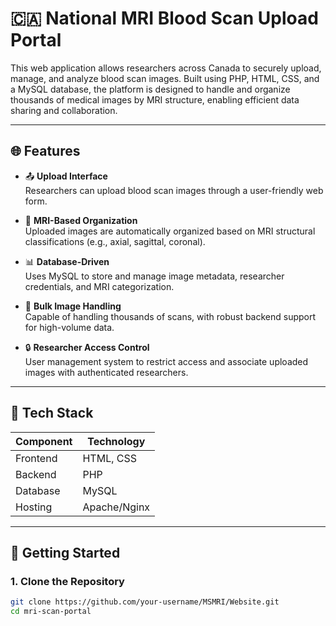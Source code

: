 # 🇨🇦 National MRI Blood Scan Upload Portal

This web application allows researchers across Canada to securely upload, manage, and analyze blood scan images. Built using PHP, HTML, CSS, and a MySQL database, the platform is designed to handle and organize thousands of medical images by MRI structure, enabling efficient data sharing and collaboration.

---

## 🌐 Features

- 📤 **Upload Interface**  
  Researchers can upload blood scan images through a user-friendly web form.

- 🧠 **MRI-Based Organization**  
  Uploaded images are automatically organized based on MRI structural classifications (e.g., axial, sagittal, coronal).

- 📊 **Database-Driven**  
  Uses MySQL to store and manage image metadata, researcher credentials, and MRI categorization.

- 📁 **Bulk Image Handling**  
  Capable of handling thousands of scans, with robust backend support for high-volume data.

- 🔒 **Researcher Access Control**  
  User management system to restrict access and associate uploaded images with authenticated researchers.

---

## 🧱 Tech Stack

| Component     | Technology      |
|---------------|-----------------|
| Frontend      | HTML, CSS       |
| Backend       | PHP             |
| Database      | MySQL           |
| Hosting       | Apache/Nginx    |

---

## 🚀 Getting Started

### 1. Clone the Repository

```bash
git clone https://github.com/your-username/MSMRI/Website.git
cd mri-scan-portal
